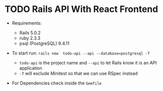 # TODO Rails API With React Frontend

* Requirements:
  * Rails 5.0.2
  * ruby 2.3.3
  * psql (PostgreSQL) 9.4.11

* To start run: `rails new  todo-api --api --database=postgresql -T`
  * `todo-api` is the project name and `--api` to let Rails know it is an API application
  * `-T` will exclude Minitest so that we can use RSpec instead

* For Dependencies check inside the `Gemfile`